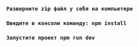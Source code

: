 ### `Разверните zip файл у себя на компьютере`
### `Введите в консоли команду: npm install`
### `Запустите проект npm run dev`
